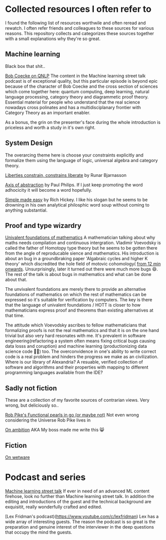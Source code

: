 # Collected resources I often refer to
I found the following list of resources worthwile and often reread and rewatch. I often refer friends and colleagues to these sources for various reasons. This repository collects and categorizes these sources together with a small explanations why they're so great. 

## Machine learning
Black box that shit..

[Bob Coecke on QNLP](https://www.youtube.com/watch?v=X9uSV1YcOy4&t=0s) The content in the Machine learning street talk podcast is of exceptional quality, but this particular episode is beyond epic because of the character of Bob Coecke and the cross section of sciences which come together here: quantum computing, deep learning, natural language processing, category theory and diagrammetic proof theory. Essential material for people who understand that the real science nowadays cross polinates and has a multidisciplanary frontier with Category Theory as an important enabler.

As a bonus, the grin on the presenter's face during the whole introduction is priceless and worth a study in it's own right. 

## System Design
The overarcing theme here is choose your constraints explicitly and formalize them using the language of logic, universal algebra and category theory.

[Liberties constrain, constrains liberate](https://www.youtube.com/watch?v=GqmsQeSzMdw) by Runar Bjarnasson

[Axis of abstraction](https://www.youtube.com/watch?v=fOI7TJaojTs) by Paul Philips. If I just keep promoting the word adhocicity it will become a word hopefully. 

[Simple made easy](https://www.youtube.com/watch?v=SxdOUGdseq4) by Rich Hickey. I like his slogan but he seems to be drowning in his own analytical philosphic word soup without coming to anything substantial.

## Proof and type wizardry

[Univalent foundations of mathematics](https://www.youtube.com/watch?v=E9RiR9AcXeE) A mathematician talking about why maths needs compilation and continuous intergration. Vladimir Voevodsky is called the father of Homotopy type theory but he seems to be gotten there from the angle of reproducable sience and mathematics. His introduction is about an bug in a groundbraking paper 'Algabraic cycles and higher K theory' which discredited the hole field of motovic cohomology( [from 12 min onwards](https://youtu.be/E9RiR9AcXeE?t=733). Unsurprisingly, later it turned out there were much more bugs 😄. The rest of the talk is about bugs in mathematics and what can be done about that. 

The unvivalent foundations are merely there to provide an alternative foundations of mathematics on which the rest of mathematics can be expressed so it's suitable for verification by computers. The key is there that the language of univalent foundations / HOTT is closer to how mathematicians express proof and theorems than existing alternatives at that time. 

The attitude which Voevodsky ascribes to fellow mathematicians that formalizing proofs is not the real mathematics and that it is on the one hand trivial but also very hard resonates with me. It's prevalent in software engineering(refactoring a system often means fixing critical bugs causing data losss and coruption) and machine learning (productionizing data science code 🤦‍♂️) too. The overconvidence in one's ability to write correct code is a real problem and hinders the progress we make as an civilization. Where is our library of Alexandria? A resuable, verified collection of software and algorithms and their properties with mapping to different programming languages available from the IDE?



## Sadly not fiction
These are a collection of my favorite sources of contrarian views. Very wrong, but deliciously so..

[Rob Pike's Functional pearls in go (or maybe not)](https://github.com/robpike/filter) Not even wrong considering the Universe Rob Pike lives in

[On ambition](https://medium.com/hashicorp-engineering/why-i-believe-hcl-is-better-than-yaml-78226a645b0d) AKA My boss made me write this 😸

## Fiction

[On wetware](https://en.wikipedia.org/wiki/Neuromancer)
 
# Podcast and series

[Machine learning street talk](https://www.youtube.com/c/MachineLearningStreetTalk) If ever in need of an advanced ML content firehose, look no further than Machine learning street talk. In addition the editing and introductions of the guest and the technical background are exquisitit, really wonderfully crafted and edited.

[Lex Fridman's podcast)(https://www.youtube.com/c/lexfridman) Lex has a wide array of interesting guests. The reason the podcast is so great is the preparation and genuine interest of the interviewer in the deep questions that occupy the mind the guests.
